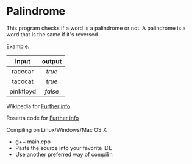 # Palindrome
This program checks if a word is a palindrome or not.
A palindrome is a word that is the same if it's reversed

Example:

| input | output |
|  :-:  |   :-:  |
| racecar| *true* |
| tacocat| *true* |
| pinkfloyd | *false* |

Wikipedia for [Further info](https://en.wikipedia.org/wiki/Palindrome)

Rosetta code for [Further info](http://rosettacode.org/wiki/Palindrome_detection)

Compiling on Linux/Windows/Mac OS X
  - g++ main.cpp
  - Paste the source into your favorite IDE
  - Use another preferred way of compilin
